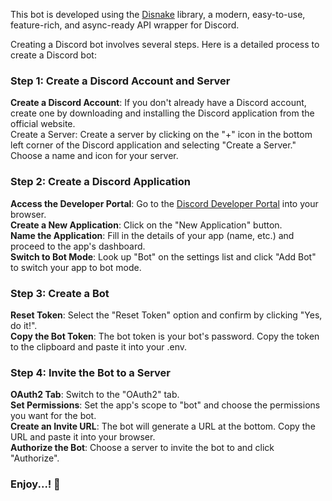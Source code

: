 This bot is developed using the [Disnake](https://guide.disnake.dev/) library, a modern, easy-to-use, feature-rich, and async-ready API wrapper for Discord.


Creating a Discord bot involves several steps. Here is a detailed process to create a Discord bot:

### Step 1: Create a Discord Account and Server
**Create a Discord Account**: If you don't already have a Discord account, create one by downloading and installing the Discord application from the official website.\
Create a Server: Create a server by clicking on the "+" icon in the bottom left corner of the Discord application and selecting "Create a Server." Choose a name and icon for your server.
### Step 2: Create a Discord Application
**Access the Developer Portal**: Go to the [Discord Developer Portal](https://discord.com/developers/applications) into your browser.\
**Create a New Application**: Click on the "New Application" button.\
**Name the Application**: Fill in the details of your app (name, etc.) and proceed to the app's dashboard.\
**Switch to Bot Mode**: Look up "Bot" on the settings list and click "Add Bot" to switch your app to bot mode.
### Step 3: Create a Bot
**Reset Token**: Select the "Reset Token" option and confirm by clicking "Yes, do it!".\
**Copy the Bot Token**: The bot token is your bot's password. Copy the token to the clipboard and paste it into your .env.
### Step 4: Invite the Bot to a Server
**OAuth2 Tab**: Switch to the "OAuth2" tab.\
**Set Permissions**: Set the app's scope to "bot" and choose the permissions you want for the bot.\
**Create an Invite URL**: The bot will generate a URL at the bottom. Copy the URL and paste it into your browser.\
**Authorize the Bot**: Choose a server to invite the bot to and click "Authorize".

### Enjoy...! 🎉
